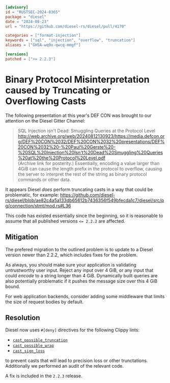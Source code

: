 ```toml
[advisory]
id = "RUSTSEC-2024-0365"
package = "diesel"
date = "2024-08-23"
url = "https://github.com/diesel-rs/diesel/pull/4170"

categories = ["format-injection"]
keywords = ["sql", "injection", "overflow", "truncation"]
aliases = ["GHSA-wq9x-qwcq-mmgf"]

[versions]
patched = [">= 2.2.3"]
```

# Binary Protocol Misinterpretation caused by Truncating or Overflowing Casts

The following presentation at this year's DEF CON was brought to our attention on the Diesel Gitter Channel:

> SQL Injection isn't Dead: Smuggling Queries at the Protocol Level  
> <http://web.archive.org/web/20240812130923/https://media.defcon.org/DEF%20CON%2032/DEF%20CON%2032%20presentations/DEF%20CON%2032%20-%20Paul%20Gerste%20-%20SQL%20Injection%20Isn't%20Dead%20Smuggling%20Queries%20at%20the%20Protocol%20Level.pdf>  
> (Archive link for posterity.)
Essentially, encoding a value larger than 4GiB can cause the length prefix in the protocol to overflow, 
causing the server to interpret the rest of the string as binary protocol commands or other data.

It appears Diesel _does_ perform truncating casts in a way that could be problematic, 
for example: <https://github.com/diesel-rs/diesel/blob/ae82c4a5a133db65612b7436356f549bfecda1c7/diesel/src/pg/connection/stmt/mod.rs#L36>

This code has existed essentially since the beginning, 
so it is reasonable to assume that all published versions `<= 2.2.2` are affected.

## Mitigation

The prefered migration to the outlined problem is to update to a Diesel version newer than 2.2.2, which includes 
fixes for the problem. 

As always, you should make sure your application is validating untrustworthy user input. 
Reject any input over 4 GiB, or any input that could _encode_ to a string longer than 4 GiB. 
Dynamically built queries are also potentially problematic if it pushes the message size over this 4 GiB bound.

For web application backends, consider adding some middleware that limits the size of request bodies by default.

## Resolution

Diesel now uses `#[deny]` directives for the following Clippy lints:

* [`cast_possible_truncation`](https://rust-lang.github.io/rust-clippy/master/#/cast_possible_truncation)
* [`cast_possible_wrap`](https://rust-lang.github.io/rust-clippy/master/#/cast_possible_wrap)
* [`cast_sign_loss`](https://rust-lang.github.io/rust-clippy/master/#/cast_sign_loss)

to prevent casts that will lead to precision loss or other trunctations. Additionally we performed an 
audit of the relevant code.

A fix is included in the `2.2.3` release.
